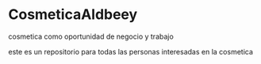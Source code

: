 # CosmeticaAldbeey
cosmetica como oportunidad de negocio y trabajo


este es un repositorio para todas las personas interesadas en la cosmetica
